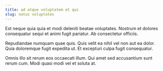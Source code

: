 ```yaml
---
title: ad atque voluptatem et qui
slug: natus voluptates
---
```


Est neque quia quia et modi deleniti beatae voluptates. Nostrum et dolores consequatur sequi et animi fugit pariatur. Ab consectetur officiis.

Repudiandae numquam quae quis. Quis velit ea nihil vel non aut ea dolor. Quia doloremque fugit expedita ut. Et excepturi culpa fugit consequatur.

Omnis illo sit rerum eos occaecati illum. Qui amet sed accusantium sunt rerum cum. Modi quasi modi vel et soluta at.
